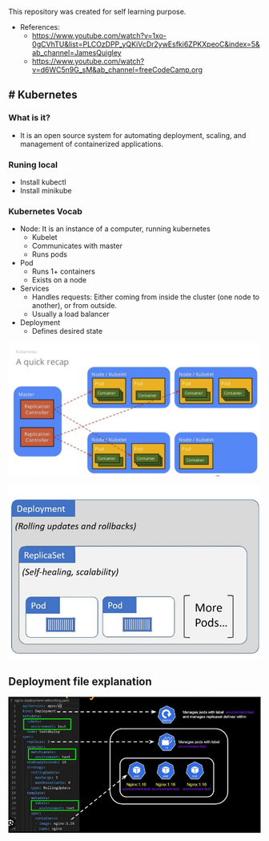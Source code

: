 This repository was created for self learning purpose.
- References:
   -  https://www.youtube.com/watch?v=1xo-0gCVhTU&list=PLCOzDPP_yQKiVcDr2ywEsfki6ZPKXpeoC&index=5&ab_channel=JamesQuigley
   - https://www.youtube.com/watch?v=d6WC5n9G_sM&ab_channel=freeCodeCamp.org

## #  Kubernetes

### What is it?
 - It is an open source system for automating deployment, scaling, and management of containerized applications.

### Runing local
 - Install kubectl
 - Install minikube

### Kubernetes Vocab
 - Node: It is an instance of a computer, running kubernetes
    - Kubelet
    - Communicates with master
    - Runs pods
 - Pod
    - Runs 1+ containers
    - Exists on a node
 - Services
    - Handles requests: Either coming from inside the cluster (one node to another), or from outside.
    - Usually a load balancer
- Deployment
    - Defines desired state

![recap kubernetes](../imgs/k8s-recap.png)


![kubernetes-overview](../imgs/k8s-deployment.png)


## Deployment file explanation
![kubernetes-deployment](../imgs/k8s-code.png)